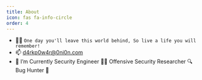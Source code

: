 ```yaml
---
title: About
icon: fas fa-info-circle
order: 4
---
```


-  🐱‍💻 `One day you'll leave this world behind, So live a life you will remember!`
-  📫 d4rkp0w4r@0ni0n.com
-  🌱 I’m Currently Security Engineer 👨‍💻 Offensive Security Researcher 🔍 Bug Hunter 🐞
